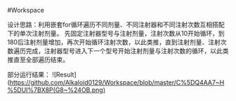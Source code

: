 #Workspace

设计思路：利用嵌套for循环遍历不同剂量、不同注射器和不同注射次数互相搭配下的单次注射剂量。
先固定注射器型号与注射剂量，注射次数从10开始循环，到180后注射剂量增加，再次开始循环注射次数，以此类推，直到注射剂量、注射次数遍历完成，注射器型号进入下一个型号开始注射剂量与注射次数的循环，以此类推直至全部遍历结束。

部分运行结果：
![Result](https://github.com/Alkaloid0129/Workspace/blob/master/C%5DQ4AA7~H%5DUI%7BX8P(G8~%24OB.png)
